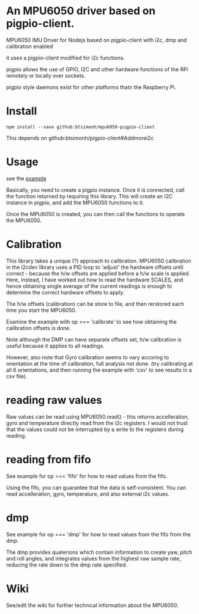 # An MPU6050 driver based on pigpio-client.

MPU6050 IMU Driver for Nodejs based on pigpio-client with i2c, dmp and calibration enabled

it uses a pigpio-client modified for i2c functions.

pigpio allows the use of GPIO, I2C and other hardware functions of the RPi remotely or locally over sockets.

pigpio style daemons exist for other platforms thatn the Raspberry Pi.

# Install

```
npm install --save github:btsimonh/mpu6050-pigpio-client
```

This depends on github:btsimonh/pigpio-client#Addmorei2c

# Usage

see the [example](./examples/MPU6050-test.js)

Basically, you need to create a pigpio instance.  Once it is connected, call the function returned by requiring this library.  This will create an I2C instance in pigpio, and add the MPU6050 functions to it.

Once the MPU6050 is created, you can then call the functions to operate the MPU6050.

# Calibration

This library takes a unique (?) approach to calibration.  MPU6050 calibration in the i2cdev library uses a PID loop to 'adjust' the hardware offsets until correct - because the h/w offsets are applied before a h/w scale is applied.  Here, instead, I have worked out how to read the hardware SCALES, and hence obtaining single average of the current readings is enough to determine the correct hardware offsets to apply.

The h/w offsets (calibration) can be store to file, and then rerstored each time you start the MPU6050.

Examine the example with op === 'calibrate' to see how obtaining the calibration offsets is done.

Note although the DMP can have separate offsets set, h/w calibration is useful because it applies to all readings.

However, also note that Gyro calibration seems to vary accoring to orientation at the time of calibration, full analysis not done.  (try calibrating at all 6 orientations, and then running the example with 'csv' to see results in a csv file).

# reading raw values

Raw values can be read using MPU6050.read() - this returns accelleration, gyro and temperature directly read from the i2c registers.  I would not trust that the values could not be interrupted by a write to the registers during reading.

# reading from fifo

See example for op === 'fifo' for how to read values from the fifo.

Using the fifo, you can guarantee that the data is self-consistent.  You can read accelleration, gyro, temperature, and also external i2c values.

# dmp

See example for op === 'dmp' for how to read values from the fifo from the dmp.

The dmp provides quaterions which contain information to create yaw, pitch and roll angles, and integrates values from the highest raw sample rate, reducing the rate down to the dmp rate specified.

# Wiki

See/edit the wiki for further technical information about the MPU6050.
